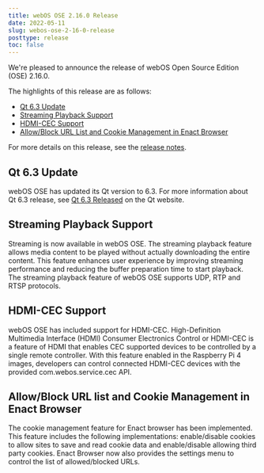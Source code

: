 ```yaml
---
title: webOS OSE 2.16.0 Release
date: 2022-05-11
slug: webos-ose-2-16-0-release
posttype: release
toc: false
---
```


We're pleased to announce the release of webOS Open Source Edition (OSE) 2.16.0.

The highlights of this release are as follows:

  - [Qt 6.3 Update](#qt-6-3-update)
  - [Streaming Playback Support](#streaming-playback-support)
  - [HDMI-CEC Support](#hdmi-cec-support)
  - [Allow/Block URL List and Cookie Management in Enact Browser](#allow-block-url-list-and-cookie-management-in-enact-browser)

For more details on this release, see the [release notes](/about/release-notes/webos-ose-2-16-0-release-notes).

## Qt 6.3 Update

webOS OSE has updated its Qt version to 6.3. For more information about Qt 6.3 release, see [Qt 6.3 Released](https://www.qt.io/blog/qt-6.3-released) on the Qt website.

## Streaming Playback Support

Streaming is now available in webOS OSE. The streaming playback feature allows media content to be played without actually downloading the entire content. This feature enhances user experience by improving streaming performance and reducing the buffer preparation time to start playback. The streaming playback feature of webOS OSE supports UDP, RTP and RTSP protocols.

## HDMI-CEC Support

webOS OSE has included support for HDMI-CEC. High-Definition Multimedia Interface (HDMI) Consumer Electronics Control or HDMI-CEC is a feature of HDMI that enables CEC supported devices to be controlled by a single remote controller. With this feature enabled in the Raspberry Pi 4 images, developers can control connected HDMI-CEC devices with the provided com.webos.service.cec API.

## Allow/Block URL list and Cookie Management in Enact Browser

The cookie management feature for Enact browser has been implemented. This feature includes the following implementations: enable/disable cookies to allow sites to save and read cookie data and enable/disable allowing third party cookies. Enact Browser now also provides the settings menu to control the list of allowed/blocked URLs.
